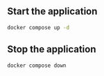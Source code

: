 ## Start the application

```bash
docker compose up -d
```

## Stop the application

```bash
docker compose down
```
